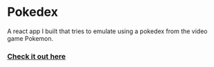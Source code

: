 # Pokedex
A react app I built that tries to emulate using a pokedex from the video game Pokemon.

### [Check it out here](#https://afrosam.github.io/Pokedex/)
